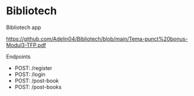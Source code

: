 # Bibliotech
Bibliotech app

https://github.com/Adelin04/Bibliotech/blob/main/Tema-punct%20bonus-Modul3-TFP.pdf

Endpoints
- POST: /register
- POST: /login
- POST: /post-book
- POST: /post-books
